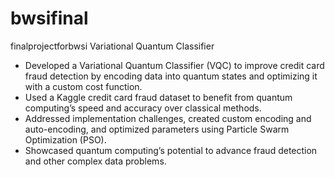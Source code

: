 # bwsifinal
finalprojectforbwsi
Variational Quantum Classifier

- Developed a Variational Quantum Classifier (VQC) to improve credit card fraud detection by encoding data into quantum states and optimizing it with a custom cost function.
- Used a Kaggle credit card fraud dataset to benefit from quantum computing’s speed and accuracy over classical methods.
- Addressed implementation challenges, created custom encoding and auto-encoding, and optimized parameters using Particle Swarm Optimization (PSO).
- Showcased quantum computing’s potential to advance fraud detection and other complex data problems.
